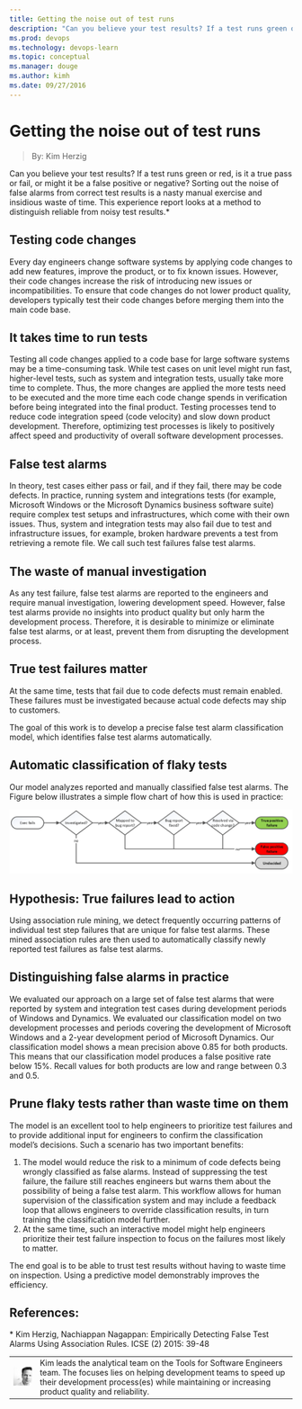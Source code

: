 ```yaml
---
title: Getting the noise out of test runs
description: "Can you believe your test results? If a test runs green or red, is it a true pass or fail, or might it be a false positive or negative? Sorting out the noise of false alarms from correct test results is"
ms.prod: devops
ms.technology: devops-learn
ms.topic: conceptual
ms.manager: douge
ms.author: kimh
ms.date: 09/27/2016
---
```

# Getting the noise out of test runs
> By: Kim Herzig

Can you believe your test results? If a test runs green or red, is it a
true pass or fail, or might it be a false positive or negative? Sorting
out the noise of false alarms from correct test results is a nasty
manual exercise and insidious waste of time. This experience report
looks at a method to distinguish reliable from noisy test results.\*

## Testing code changes
Every day engineers change software systems by applying code changes to
add new features, improve the product, or to fix known issues. However,
their code changes increase the risk of introducing new issues or
incompatibilities. To ensure that code changes do not lower product
quality, developers typically test their code changes before merging
them into the main code base.

## It takes time to run tests
Testing all code changes applied to a code base for large software
systems may be a time-consuming task. While test cases on unit level
might run fast, higher-level tests, such as system and integration
tests, usually take more time to complete. Thus, the more changes are
applied the more tests need to be executed and the more time each code
change spends in verification before being integrated into the final
product. Testing processes tend to reduce code integration speed (code
velocity) and slow down product development. Therefore, optimizing test
processes is likely to positively affect speed and productivity of
overall software development processes.

## False test alarms
In theory, test cases either pass or fail, and if they fail, there may
be code defects. In practice, running system and integrations tests (for
example, Microsoft Windows or the Microsoft Dynamics business software
suite) require complex test setups and infrastructures, which come with
their own issues. Thus, system and integration tests may also fail due
to test and infrastructure issues, for example, broken hardware prevents
a test from retrieving a remote file. We call such test failures false
test alarms.

## The waste of manual investigation
As any test failure, false test alarms are reported to the engineers and
require manual investigation, lowering development speed. However, false
test alarms provide no insights into product quality but only harm the
development process. Therefore, it is desirable to minimize or eliminate
false test alarms, or at least, prevent them from disrupting the
development process.

## True test failures matter
At the same time, tests that fail due to code defects must remain
enabled. These failures must be investigated because actual code defects
may ship to customers.

The goal of this work is to develop a precise false test alarm
classification model, which identifies false test alarms automatically.

## Automatic classification of flaky tests
Our model analyzes reported and manually classified false test alarms.
The Figure below illustrates a simple flow chart of how this is used in
practice:

![Classifying test alarms flow chart](../_img/clean-test-classification.png)

## Hypothesis: True failures lead to action
Using association rule mining, we detect frequently occurring patterns
of individual test step failures that are unique for false test alarms.
These mined association rules are then used to automatically classify
newly reported test failures as false test alarms.

## Distinguishing false alarms in practice
We evaluated our approach on a large set of false test alarms that were
reported by system and integration test cases during development periods
of Windows and Dynamics. We evaluated our classification model on two
development processes and periods covering the development of Microsoft
Windows and a 2-year development period of Microsoft Dynamics. Our
classification model shows a mean precision above 0.85 for both
products. This means that our classification model produces a false
positive rate below 15%. Recall values for both products are low and
range between 0.3 and 0.5.

## Prune flaky tests rather than waste time on them
The model is an excellent tool to help engineers to prioritize test
failures and to provide additional input for engineers to confirm the
classification model’s decisions. Such a scenario has two important
benefits:

1.  The model would reduce the risk to a minimum of code defects being
    wrongly classified as false alarms. Instead of suppressing the test
    failure, the failure still reaches engineers but warns them about
    the possibility of being a false test alarm. This workflow allows
    for human supervision of the classification system and may include a
    feedback loop that allows engineers to override classification
    results, in turn training the classification model further.
2.  At the same time, such an interactive model might help engineers
    prioritize their test failure inspection to focus on the failures
    most likely to matter.

The end goal is to be able to trust test results without having to waste
time on inspection. Using a predictive model demonstrably improves the
efficiency.

## References:
\* Kim Herzig, Nachiappan Nagappan: Empirically Detecting False Test
Alarms Using Association Rules. ICSE (2) 2015: 39-48

|             |                           |
|-------------|---------------------------|
|![Kim Herzig](../_img/kimh_avatar_1502754815-130x130.jpg)|Kim leads the analytical team on the Tools for Software Engineers team. The focuses lies on helping development teams to speed up their development process(es) while maintaining or increasing product quality and reliability. |